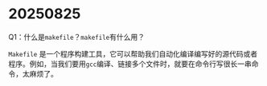 # 20250825

Q1：什么是`makefile`？`makefile`有什么用？

`Makefile` 是一个程序构建工具，它可以帮助我们自动化编译编写好的源代码或者程序。例如，当我们要用`gcc`编译、链接多个文件时，就要在命令行写很长一串命令，太麻烦了。